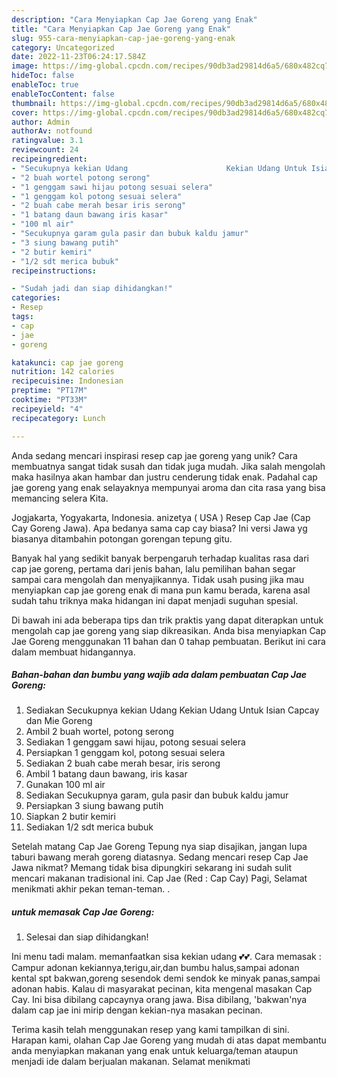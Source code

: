 ```yaml
---
description: "Cara Menyiapkan Cap Jae Goreng yang Enak"
title: "Cara Menyiapkan Cap Jae Goreng yang Enak"
slug: 955-cara-menyiapkan-cap-jae-goreng-yang-enak
category: Uncategorized
date: 2022-11-23T06:24:17.584Z
image: https://img-global.cpcdn.com/recipes/90db3ad29814d6a5/680x482cq70/cap-jae-goreng-foto-resep-utama.jpg
hideToc: false
enableToc: true
enableTocContent: false
thumbnail: https://img-global.cpcdn.com/recipes/90db3ad29814d6a5/680x482cq70/cap-jae-goreng-foto-resep-utama.jpg
cover: https://img-global.cpcdn.com/recipes/90db3ad29814d6a5/680x482cq70/cap-jae-goreng-foto-resep-utama.jpg
author: Admin
authorAv: notfound
ratingvalue: 3.1
reviewcount: 24
recipeingredient:
- "Secukupnya kekian Udang                      Kekian Udang Untuk Isian Capcay dan Mie Goreng"
- "2 buah wortel potong serong"
- "1 genggam sawi hijau potong sesuai selera"
- "1 genggam kol potong sesuai selera"
- "2 buah cabe merah besar iris serong"
- "1 batang daun bawang iris kasar"
- "100 ml air"
- "Secukupnya garam gula pasir dan bubuk kaldu jamur"
- "3 siung bawang putih"
- "2 butir kemiri"
- "1/2 sdt merica bubuk"
recipeinstructions:

- "Sudah jadi dan siap dihidangkan!"
categories:
- Resep
tags:
- cap
- jae
- goreng

katakunci: cap jae goreng 
nutrition: 142 calories
recipecuisine: Indonesian
preptime: "PT17M"
cooktime: "PT33M"
recipeyield: "4"
recipecategory: Lunch

---
```





Anda sedang mencari inspirasi resep cap jae goreng yang unik? Cara membuatnya sangat tidak susah dan tidak juga mudah. Jika salah mengolah maka hasilnya akan hambar dan justru cenderung tidak enak. Padahal cap jae goreng yang enak selayaknya mempunyai aroma dan cita rasa yang bisa memancing selera Kita.





Jogjakarta, Yogyakarta, Indonesia. anizetya ( USA ) Resep Cap Jae (Cap Cay Goreng Jawa). Apa bedanya sama cap cay biasa? Ini versi Jawa yg biasanya ditambahin potongan gorengan tepung gitu.

Banyak hal yang sedikit banyak berpengaruh terhadap kualitas rasa dari cap jae goreng, pertama dari jenis bahan, lalu pemilihan bahan segar sampai cara mengolah dan menyajikannya. Tidak usah pusing jika mau menyiapkan cap jae goreng enak di mana pun kamu berada, karena asal sudah tahu triknya maka hidangan ini dapat menjadi suguhan spesial.






Di bawah ini ada beberapa tips dan trik praktis yang dapat diterapkan untuk mengolah cap jae goreng yang siap dikreasikan. Anda bisa menyiapkan Cap Jae Goreng menggunakan 11 bahan dan 0 tahap pembuatan. Berikut ini cara dalam membuat hidangannya.

<!--inarticleads1-->

##### Bahan-bahan dan bumbu yang wajib ada dalam pembuatan Cap Jae Goreng:

1. Sediakan Secukupnya kekian Udang                      Kekian Udang Untuk Isian Capcay dan Mie Goreng
1. Ambil 2 buah wortel, potong serong
1. Sediakan 1 genggam sawi hijau, potong sesuai selera
1. Persiapkan 1 genggam kol, potong sesuai selera
1. Sediakan 2 buah cabe merah besar, iris serong
1. Ambil 1 batang daun bawang, iris kasar
1. Gunakan 100 ml air
1. Sediakan Secukupnya garam, gula pasir dan bubuk kaldu jamur
1. Persiapkan 3 siung bawang putih
1. Siapkan 2 butir kemiri
1. Sediakan 1/2 sdt merica bubuk


Setelah matang Cap Jae Goreng Tepung nya siap disajikan, jangan lupa taburi bawang merah goreng diatasnya. Sedang mencari resep Cap Jae Jawa nikmat? Memang tidak bisa dipungkiri sekarang ini sudah sulit mencari makanan tradisional ini. Cap Jae (Red : Cap Cay) Pagi, Selamat menikmati akhir pekan teman-teman. . 

<!--inarticleads2-->

#####  untuk memasak Cap Jae Goreng:


1. Selesai dan siap dihidangkan!

Ini menu tadi malam. memanfaatkan sisa kekian udang 💕💕. Cara memasak : Campur adonan kekiannya,terigu,air,dan bumbu halus,sampai adonan kental spt bakwan,goreng sesendok demi sendok ke minyak panas,sampai adonan habis. Kalau di masyarakat pecinan, kita mengenal masakan Cap Cay. Ini bisa dibilang capcaynya orang jawa. Bisa dibilang, &#39;bakwan&#39;nya dalam cap jae ini mirip dengan kekian-nya masakan pecinan. 

Terima kasih telah menggunakan resep yang kami tampilkan di sini. Harapan kami, olahan Cap Jae Goreng yang mudah di atas dapat membantu anda menyiapkan makanan yang enak untuk keluarga/teman ataupun menjadi ide dalam berjualan makanan. Selamat menikmati
